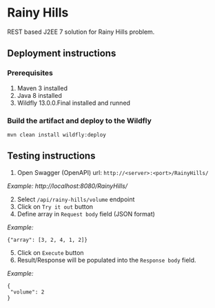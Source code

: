 # Rainy Hills
REST based J2EE 7 solution for Rainy Hills problem. 

## Deployment instructions
### Prerequisites
1. Maven 3 installed
2. Java 8 installed
3. Wildfly 13.0.0.Final installed and runned

### Build the artifact and deploy to the Wildfly
```
mvn clean install wildfly:deploy
```

## Testing instructions

1. Open Swagger (OpenAPI) url: ```http://<server>:<port>/RainyHills/```

_Example: http://localhost:8080/RainyHills/_

2. Select ```/api/rainy-hills/volume``` endpoint
3. Click on ```Try it out``` button
4. Define array in ```Request body``` field (JSON format)

_Example:_
``` 
{"array": [3, 2, 4, 1, 2]}
```
 5. Click on ```Execute``` button
 6. Result/Response will be populated into the ```Response body``` field.
 
 _Example:_
 ```
{
  "volume": 2
}
```
